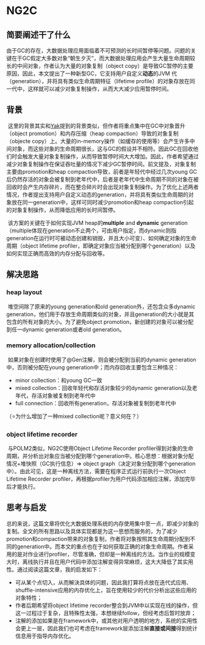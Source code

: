# NG2C

## 简要阐述干了什么

​	由于GC的存在，大数据处理应用面临着不可预测的长时间暂停等问题。问题的关键在于GC假定大多数对象“朝生夕灭”，而大数据处理应用会产生大量生命周期较长的中间对象，作者认为大量的对象复制（object copy）是导致GC暂停的主要原因，因此，本文提出了一种新型GC，它支持用户自定义**动态**的JVM 代（generation），并将具有类似生命周期特征（lifetime profile）的对象存放在同一代中，这样就可以减少对象复制操作，从而大大减少应用暂停时间。

## 背景

​	这里的背景其实和[Yak](./conclusion_for_yak.md)提到的背景类似，但作者将重点集中在GC中对象晋升（object promotion）和内存压缩（heap compaction）导致的对象复制（objecte copy）上。大量的in-memory操作（如缓存的使用等）会产生许多中间对象，而这些对象的生命周期很长，这与GC的假设并不相符。因此GC在回收他们时会触发大量对象复制操作，从而导致暂停时间大大增加。因此，作者希望通过减少对象复制操作在保证吞吐量的情况下减少GC暂停时间。前文提及，对象复制主要由promotion和heap compaction导致，前者是年轻代中经过几次young GC后仍然存活的对象会被复制到老年代中，后者是老年代中生命周期不同的对象在被回收时会产生内存碎片，而在整合碎片时会出现对象复制操作。为了优化上述两者情况，作者提出支持用户自定义动态的generation，并将具有类似生命周期的对象放在同一generation中，这样可同时减少promotion和heap compaction引起的对象复制操作，从而降低应用的长时间暂停。

​	该方案的关键在于如何实现JVM heap的**multiple** and **dynamic** generation（multiple体现在generation不止两个，可由用户指定，而dynamic则指generation在运行时可被动态创建和销毁，并且大小可变）、如何确定对象的生命周期（object lifetime profiler，即确定对象应当被分配到哪个generation）以及如何实现正确而高效的内存分配与回收等。

## 解决思路

### heap layout

​	堆空间除了原来的young generation和old generation外，还包含众多dynamic generation，他们用于存放生命周期类似的对象，并且generation的大小就是其包含的所有对象的大小。为了避免object promotion，新创建的对象可以被分配到任一dynamic generation或者old generation。

### memory allocation/collection

​	如果对象在创建时使用了@Gen注解，则会被分配到当前的dynamic generation中，否则被分配在young generation中；而内存回收主要包含三种情况：

- minor collection：和young GC一致
- mixed collection：回收年轻代和存活对象较少的dynamic generation以及老年代，存活对象被复制到老年代中
- full connection：回收所有generation，存活对象被复制到老年代中

（:star:为什么增加了一种mixed collection呢？意义何在？）

### object lifetime recorder

​	与POLM2类似，NG2C使用Object Lifetime Recorder profiler得到对象的生命周期，并分析出对象应当被分配到哪个generation中。核心思想：根据对象分配情况+堆快照（GC执行信息）=> object graph（决定对象分配到哪个generation中）。由此可见，这是一种离线方法，需要在程序正式运行前执行一次Object Lifetime Recorder profiler，再根据profiler为用户代码添加相应注解，添加完毕后才能执行。

## 思考与启发

​	总的来说，这篇文章将优化大数据处理系统的内存使用集中至一点，即减少对象的复制。全文的所有思路以及具体实现都是为这一思想而服务的，为了减少promotion和compaction带来的对象复制，作者将对象按照其生命周期分配到不同的generation中。而本文的重点也在于如何获取正确的对象生命周期。作者采用的是对作业进行profiler，尽管准确，但却是一种离线的方法。当作业的规模变大时，离线执行并且在用户代码中添加注解变得异常麻烦，这大大降低了其实用性。通过阅读这篇文章，我的启发如下：

- 可从某个点切入，从而解決具体的问题，因此我打算将点放在迭代式应用、shuffle-intensive应用的内存优化上，旨在使用较少的代价分析出这些应用的对象特性；
- 作者后期希望将object lifetime recorder整合到JVM中以实现在线的操作，但这一过程过于复杂，且特殊性太强，本想继续follow，但经考虑后暂时放弃；
- 注解的添加如果是在framework中，或其他对用户透明的地方，系统的实用性会更上一层，因此我们也可考虑在framework层添加注解**直接或间接**得到统计信息用于指导内存优化。